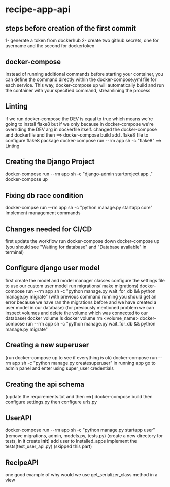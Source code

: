 # recipe-app-api

## steps before creation of the first commit

1- generate a token from dockerhub
2- create two github secrets, one for username and the second for dockertoken

## docker-compose

Instead of running additional commands before starting your container, you can define the command directly within the docker-compose.yml file for each service. This way, docker-compose up will automatically build and run the container with your specified command, streamlining the process

## Linting

if we run docker-compose the DEV is equal to true which means we're going to
install flake8 but if we only because in docker-compose we're overriding the
DEV arg in dockerfile itself.
changed the docker-compose and dockerfile and then ==> docker-compose build
add .flake8 file to configure flake8 package
docker-compose run --rm app sh -c "flake8" ==> Linting

## Creating the Django Project

docker-compose run --rm app sh -c "django-admin startproject app ."
docker-compose up

## Fixing db race condition

docker-compse run --rm app sh -c "python manage.py startapp core"
Implement management commands

## Changes needed for CI/CD

first update the workflow
run docker-compose down
docker-compose up (you should see "Waiting for database" and "Database available" in terminal)

## Configure django user model

first create the model and model manager classes
configure the settings file to use our custom user model
run migrations( make migrations)
docker-compose run --rm app sh -c "python manage.py wait_for_db && python manage.py migrate"
(with previous command running you should get an error because we have ran the migrations
before and we have created a user model in our database)
(for previously mentioned problem we can inspect volumes and delete the volume which was
connected to our database)
docker volume ls
docker volume rm <volume_name>
docker-compose run --rm app sh -c "python manage.py wait_for_db && python manage.py migrate"

## Creating a new superuser

(run docker-compose up to see if everything is ok)
docker-compose run --rm app sh -c "python manage.py createsuperuser"
in running app go to admin panel and enter using super_user credentials

## Creating the api schema

(update the requirements.txt and then ==>)
docker-compose build
then configure settings.py
then configure urls.py

## UserAPI

docker-compose run --rm app sh -c "python manage.py startapp user"
(remove migrations, admin, models.py, tests.py)
(create a new directory for tests, in it create **init**)
add user to Installed_apps
implement the tests(test_user_api.py)
(skipped this part)

## RecipeAPI

one good example of why would we use get_serializer_class method in a view
